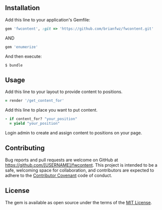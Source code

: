 ## Installation

Add this line to your application's Gemfile:

```ruby
gem 'fwcontent', :git => 'https://github.com/brianfwz/fwcontent.git'
```
AND 

```ruby
gem 'enumerize'
```

And then execute:

    $ bundle

## Usage

Add this line to your layout to provide content to positions. 

```ruby
= render '/get_content_for'
```
Add this line to place you want to put content.

```ruby
- if content_for? "your_position"
  = yield "your_position"
```

Login admin to create and assign content to positions on your page.

## Contributing

Bug reports and pull requests are welcome on GitHub at https://github.com/[USERNAME]/fwcontent. This project is intended to be a safe, welcoming space for collaboration, and contributors are expected to adhere to the [Contributor Covenant](contributor-covenant.org) code of conduct.


## License

The gem is available as open source under the terms of the [MIT License](http://opensource.org/licenses/MIT).

